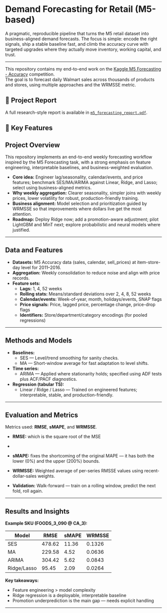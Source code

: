 # Demand Forecasting for Retail (M5-based)

A pragmatic, reproducible pipeline that turns the M5 retail dataset into business-aligned demand forecasts. The focus is simple: encode the right signals, ship a stable baseline fast, and climb the accuracy curve with targeted upgrades where they actually move inventory, working capital, and trust.

---

This repository contains my end-to-end work on the [Kaggle M5 Forecasting - Accuracy](https://www.kaggle.com/competitions/m5-forecasting-accuracy) competition.  
The goal is to forecast daily Walmart sales across thousands of products and stores, using multiple approaches and the WRMSSE metric.

## 📄 Project Report
A full research-style report is available in [`m5_forecasting_report.pdf`](report/m5-demand-forecasting.pdf).

## 🔑 Key Features
## Project Overview

This repository implements an end-to-end weekly forecasting workflow inspired by the M5 Forecasting task, with a strong emphasis on feature engineering, interpretable baselines, and business-weighted evaluation.

- **Core idea:** Engineer lag/seasonality, calendar/events, and price features; benchmark SES/MA/ARIMA against Linear, Ridge, and Lasso; select using business-aligned metrics.
- **Why weekly aggregation:** Clearer seasonality, simpler joins with weekly prices, lower volatility for robust, production-friendly training.
- **Business alignment:** Model selection and prioritization guided by WRMSSE so that improvements where dollars live get the most attention.
- **Roadmap:** Deploy Ridge now; add a promotion-aware adjustment; pilot LightGBM and MinT next; explore probabilistic and neural models where justified.

---

## Data and Features

- **Datasets:** M5 Accuracy data (sales, calendar, sell_prices) at item-store-day level for 2011–2016.
- **Aggregation:** Weekly consolidation to reduce noise and align with price records.
- **Feature sets:**
  - **Lags:** 1, 4, 52 weeks
  - **Rolling stats:** Means/standard deviations over 2, 4, 8, 52 weeks
  - **Calendar/events:** Week-of-year, month, holidays/events, SNAP flags
  - **Price signals:** Price, lagged price, percentage change, price-drop flags
  - **Identifiers:** Store/department/category encodings (for pooled regressions)

---

## Methods and Models

- **Baselines:**  
  - SES — Level/trend smoothing for sanity checks.  
  - MA — Short-window average for fast adaptation to level shifts.
- **Time series:**  
  - ARIMA — Applied where stationarity holds; specified using ADF tests plus ACF/PACF diagnostics.
- **Regression (tabular TS):**  
  - Linear / Ridge / Lasso — Trained on engineered features; interpretable, stable, and production-friendly.

---

## Evaluation and Metrics

Metrics used: **RMSE**, **sMAPE**, and **WRMSSE**.

- **RMSE:**  which is the square root of the MSE
- 
- **sMAPE:** fixes the shortcoming of the original MAPE — it has both the lower (0%) and the upper (200%) bounds.
  
- **WRMSSE:** Weighted average of per-series RMSSE values using recent-dollar-sales weights.

- **Validation:** Walk-forward — train on a rolling window, predict the next fold, roll again.

---

## Results and Insights

**Example SKU (FOODS_3_090 @ CA_3):**

| Model         | RMSE    | sMAPE  | WRMSSE   |
|---------------|---------|--------|----------|
| SES           | 478.62  | 11.36  | 0.1326   |
| MA            | 229.58  | 4.52   | 0.0636   |
| ARIMA         | 304.42  | 5.62   | 0.0843   |
| Ridge/Lasso   | 95.45   | 2.09   | 0.0264   |

**Key takeaways:**
- Feature engineering > model complexity
- Ridge regression is a deployable, interpretable baseline
- Promotion underprediction is the main gap — needs explicit handling

---
